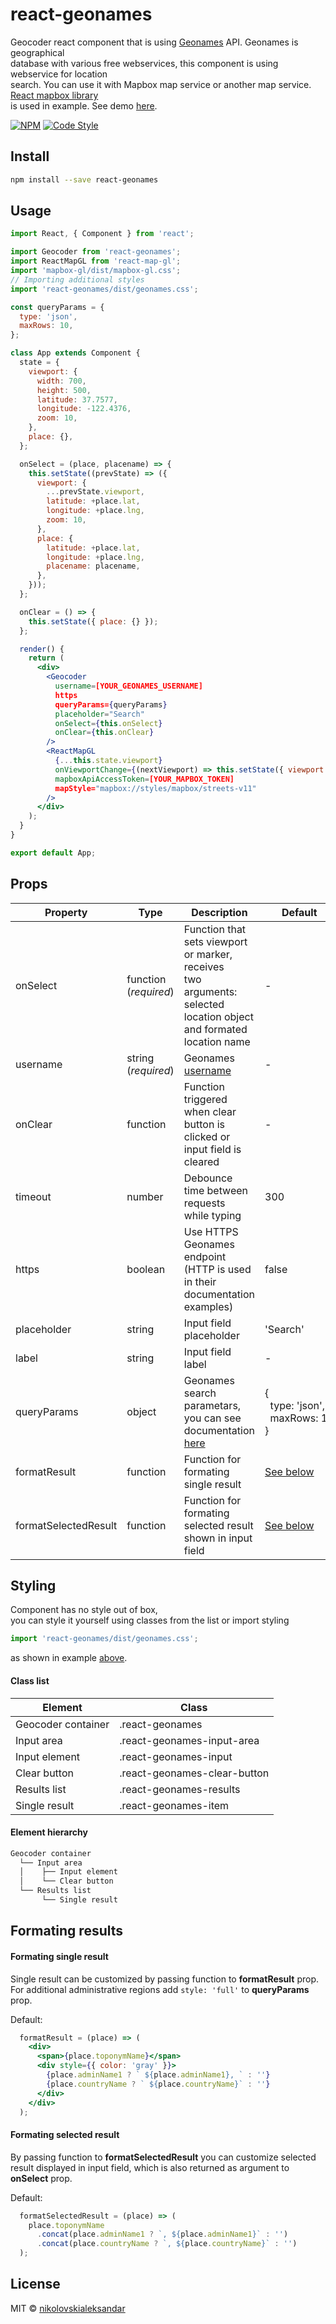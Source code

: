 # react-geonames

Geocoder react component that is using [Geonames](http://www.geonames.org/) API. Geonames is geographical </br> database with various free webservices, this component is using webservice for location </br> search. You can use it with Mapbox map service or another map service. [React mapbox library](https://github.com/visgl/react-map-gl)</br>is used in example. See demo [here](https://nikolovskialeksandar.github.io/react-geonames/).

[![NPM](https://img.shields.io/npm/v/react-geonames.svg)](https://www.npmjs.com/package/react-geonames) 
[![Code Style](https://badgen.net/badge/code%20style/airbnb/ff5a5f)](https://github.com/airbnb/javascript)
## Install
```bash
npm install --save react-geonames
```

## Usage

```jsx
import React, { Component } from 'react';

import Geocoder from 'react-geonames';
import ReactMapGL from 'react-map-gl';
import 'mapbox-gl/dist/mapbox-gl.css';
// Importing additional styles
import 'react-geonames/dist/geonames.css';

const queryParams = {
  type: 'json',
  maxRows: 10,
};

class App extends Component {
  state = {
    viewport: {
      width: 700,
      height: 500,
      latitude: 37.7577,
      longitude: -122.4376,
      zoom: 10,
    },
    place: {},
  };

  onSelect = (place, placename) => {
    this.setState((prevState) => ({
      viewport: {
        ...prevState.viewport,
        latitude: +place.lat,
        longitude: +place.lng,
        zoom: 10,
      },
      place: {
        latitude: +place.lat,
        longitude: +place.lng,
        placename: placename,
      },
    }));
  };

  onClear = () => {
    this.setState({ place: {} });
  };

  render() {
    return (
      <div>
        <Geocoder
          username=[YOUR_GEONAMES_USERNAME]
          https
          queryParams={queryParams}
          placeholder="Search"
          onSelect={this.onSelect}
          onClear={this.onClear}
        />
        <ReactMapGL
          {...this.state.viewport}
          onViewportChange={(nextViewport) => this.setState({ viewport: nextViewport })}
          mapboxApiAccessToken=[YOUR_MAPBOX_TOKEN]
          mapStyle="mapbox://styles/mapbox/streets-v11"
        />
      </div>
    );
  }
}

export default App;
```
## Props

|Property | Type | Description | Default|
|---------|------|---------|-------------|
| onSelect | function (*required*) | Function that sets viewport or marker, receives</br>two arguments: selected location object</br>and formated location name| - |
| username | string (*required*) | Geonames [username](http://www.geonames.org/login) | - |
| onClear|function| Function triggered when clear button is clicked or input field is cleared|-|
| timeout | number | Debounce time between requests<br/> while typing | 300 |
| https | boolean | Use HTTPS Geonames endpoint</br>(HTTP is used in their documentation </br>examples)|false |
| placeholder | string | Input field placeholder | 'Search' |
| label | string | Input field label | - |
| queryParams | object | Geonames search parametars, <br/>you can see documentation [here](https://www.geonames.org/export/geonames-search.html) | {<br/>&nbsp;&nbsp;type: 'json', <br/>&nbsp;&nbsp;maxRows:&nbsp;10<br/>} |
| formatResult | function | Function for formating single result | [See below](#formating-results) |
| formatSelectedResult | function | Function for formating selected result shown in input field | [See below](#formating-results) |


## Styling

Component has no style out of box, </br>you can style it yourself using classes from the list or import styling
```jsx
import 'react-geonames/dist/geonames.css';
```
 as shown in example [above](#usage).

 #### Class list
| Element | Class |
|---------|-----------|
| Geocoder container| .react-geonames |
| Input area| .react-geonames-input-area|
| Input element | .react-geonames-input |
| Clear button| .react-geonames-clear-button |
| Results list | .react-geonames-results |
| Single result | .react-geonames-item |

#### Element hierarchy 

```bash
Geocoder container
  └── Input area
  │    ├── Input element
  │    └── Clear button
  └── Results list
       └── Single result

```
## Formating results

#### Formating single result
Single result can be customized by passing function to **formatResult** prop. For additional administrative regions add ```style: 'full'``` to **queryParams** prop.

Default:
```jsx
  formatResult = (place) => (
    <div>
      <span>{place.toponymName}</span>
      <div style={{ color: 'gray' }}>
        {place.adminName1 ? ` ${place.adminName1}, ` : ''}
        {place.countryName ? ` ${place.countryName}` : ''}
      </div>
    </div>
  );
```
#### Formating selected result
By passing function to **formatSelectedResult** you can customize selected result displayed in input field, which is also returned as argument to **onSelect** prop.

Default:
```jsx
  formatSelectedResult = (place) => (
    place.toponymName
      .concat(place.adminName1 ? `, ${place.adminName1}` : '')
      .concat(place.countryName ? `, ${place.countryName}` : '')
  );
```

## License

MIT © [nikolovskialeksandar](https://github.com/nikolovskialeksandar)
